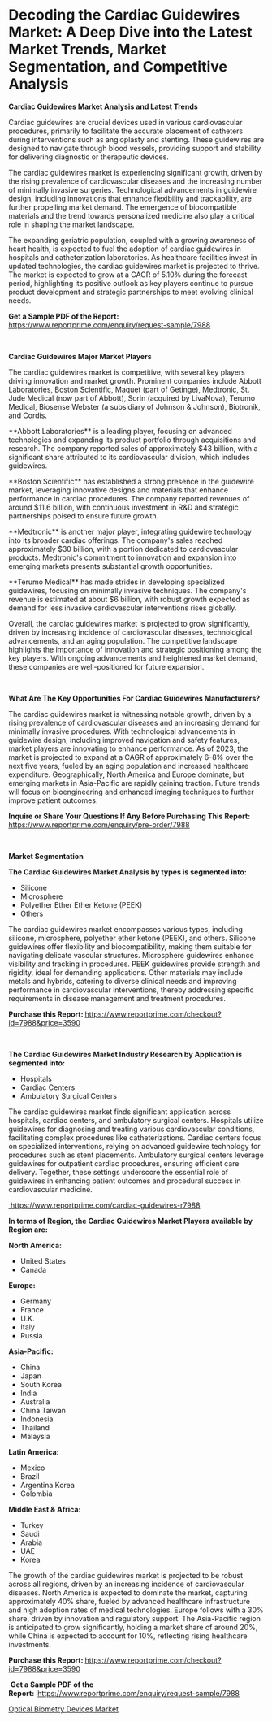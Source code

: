 <p><h1>Decoding the Cardiac Guidewires Market: A Deep Dive into the Latest Market Trends, Market Segmentation, and Competitive Analysis</h1></p><p><strong>Cardiac Guidewires Market Analysis and Latest Trends</strong></p>
<p><p>Cardiac guidewires are crucial devices used in various cardiovascular procedures, primarily to facilitate the accurate placement of catheters during interventions such as angioplasty and stenting. These guidewires are designed to navigate through blood vessels, providing support and stability for delivering diagnostic or therapeutic devices. </p><p>The cardiac guidewires market is experiencing significant growth, driven by the rising prevalence of cardiovascular diseases and the increasing number of minimally invasive surgeries. Technological advancements in guidewire design, including innovations that enhance flexibility and trackability, are further propelling market demand. The emergence of biocompatible materials and the trend towards personalized medicine also play a critical role in shaping the market landscape.</p><p>The expanding geriatric population, coupled with a growing awareness of heart health, is expected to fuel the adoption of cardiac guidewires in hospitals and catheterization laboratories. As healthcare facilities invest in updated technologies, the cardiac guidewires market is projected to thrive. The market is expected to grow at a CAGR of 5.10% during the forecast period, highlighting its positive outlook as key players continue to pursue product development and strategic partnerships to meet evolving clinical needs.</p></p>
<p><strong>Get a Sample PDF of the Report:&nbsp;</strong> <a href="https://www.reportprime.com/enquiry/request-sample/7988?utm_campaign=3319&utm_medium=2&utm_source=Github&utm_content=ia&utm_term=19032025&utm_id=cardiac-guidewires">https://www.reportprime.com/enquiry/request-sample/7988</a></p>
<p>&nbsp;</p>
<p><strong>Cardiac Guidewires Major Market Players</strong></p>
<p><p>The cardiac guidewires market is competitive, with several key players driving innovation and market growth. Prominent companies include Abbott Laboratories, Boston Scientific, Maquet (part of Getinge), Medtronic, St. Jude Medical (now part of Abbott), Sorin (acquired by LivaNova), Terumo Medical, Biosense Webster (a subsidiary of Johnson & Johnson), Biotronik, and Cordis.</p><p>**Abbott Laboratories** is a leading player, focusing on advanced technologies and expanding its product portfolio through acquisitions and research. The company reported sales of approximately $43 billion, with a significant share attributed to its cardiovascular division, which includes guidewires.</p><p>**Boston Scientific** has established a strong presence in the guidewire market, leveraging innovative designs and materials that enhance performance in cardiac procedures. The company reported revenues of around $11.6 billion, with continuous investment in R&D and strategic partnerships poised to ensure future growth.</p><p>**Medtronic** is another major player, integrating guidewire technology into its broader cardiac offerings. The company's sales reached approximately $30 billion, with a portion dedicated to cardiovascular products. Medtronic's commitment to innovation and expansion into emerging markets presents substantial growth opportunities.</p><p>**Terumo Medical** has made strides in developing specialized guidewires, focusing on minimally invasive techniques. The company's revenue is estimated at about $6 billion, with robust growth expected as demand for less invasive cardiovascular interventions rises globally.</p><p>Overall, the cardiac guidewires market is projected to grow significantly, driven by increasing incidence of cardiovascular diseases, technological advancements, and an aging population. The competitive landscape highlights the importance of innovation and strategic positioning among the key players. With ongoing advancements and heightened market demand, these companies are well-positioned for future expansion.</p></p>
<p>&nbsp;</p>
<p><strong>What Are The Key Opportunities For Cardiac Guidewires Manufacturers?</strong></p>
<p><p>The cardiac guidewires market is witnessing notable growth, driven by a rising prevalence of cardiovascular diseases and an increasing demand for minimally invasive procedures. With technological advancements in guidewire design, including improved navigation and safety features, market players are innovating to enhance performance. As of 2023, the market is projected to expand at a CAGR of approximately 6-8% over the next five years, fueled by an aging population and increased healthcare expenditure. Geographically, North America and Europe dominate, but emerging markets in Asia-Pacific are rapidly gaining traction. Future trends will focus on bioengineering and enhanced imaging techniques to further improve patient outcomes.</p></p>
<p><strong>Inquire or Share Your Questions If Any Before Purchasing This Report:</strong> <a href="https://www.reportprime.com/enquiry/pre-order/7988?utm_campaign=3319&utm_medium=2&utm_source=Github&utm_content=ia&utm_term=19032025&utm_id=cardiac-guidewires">https://www.reportprime.com/enquiry/pre-order/7988</a></p>
<p>&nbsp;</p>
<p><strong>Market Segmentation</strong></p>
<p><strong>The Cardiac Guidewires Market Analysis by types is segmented into:</strong></p>
<p><ul><li>Silicone</li><li>Microsphere</li><li>Polyether Ether Ether Ketone (PEEK)</li><li>Others</li></ul></p>
<p><p>The cardiac guidewires market encompasses various types, including silicone, microsphere, polyether ether ketone (PEEK), and others. Silicone guidewires offer flexibility and biocompatibility, making them suitable for navigating delicate vascular structures. Microsphere guidewires enhance visibility and tracking in procedures. PEEK guidewires provide strength and rigidity, ideal for demanding applications. Other materials may include metals and hybrids, catering to diverse clinical needs and improving performance in cardiovascular interventions, thereby addressing specific requirements in disease management and treatment procedures.</p></p>
<p><strong>Purchase this Report:&nbsp;</strong><a href="https://www.reportprime.com/checkout?id=7988&price=3590&utm_campaign=3319&utm_medium=2&utm_source=Github&utm_content=ia&utm_term=19032025&utm_id=cardiac-guidewires">https://www.reportprime.com/checkout?id=7988&price=3590</a></p>
<p>&nbsp;</p>
<p><strong>The Cardiac Guidewires Market Industry Research by Application is segmented into:</strong></p>
<p><ul><li>Hospitals</li><li>Cardiac Centers</li><li>Ambulatory Surgical Centers</li></ul></p>
<p><p>The cardiac guidewires market finds significant application across hospitals, cardiac centers, and ambulatory surgical centers. Hospitals utilize guidewires for diagnosing and treating various cardiovascular conditions, facilitating complex procedures like catheterizations. Cardiac centers focus on specialized interventions, relying on advanced guidewire technology for procedures such as stent placements. Ambulatory surgical centers leverage guidewires for outpatient cardiac procedures, ensuring efficient care delivery. Together, these settings underscore the essential role of guidewires in enhancing patient outcomes and procedural success in cardiovascular medicine.</p></p>
<p><a href="https://www.reportprime.com/cardiac-guidewires-r7988?utm_campaign=3319&utm_medium=2&utm_source=Github&utm_content=ia&utm_term=19032025&utm_id=cardiac-guidewires">&nbsp;https://www.reportprime.com/cardiac-guidewires-r7988</a></p>
<p><strong>In terms of Region, the Cardiac Guidewires Market Players available by Region are:</strong></p>
<p>
    <p> <strong> North America: </strong>
        <ul>
            <li>United States</li>
            <li>Canada</li>
        </ul>
        </p> 
    <p> <strong> Europe: </strong>
        <ul>
            <li>Germany</li>
            <li>France</li>
            <li>U.K.</li>
            <li>Italy</li>
            <li>Russia</li>
        </ul>
        </p> 
    <p> <strong> Asia-Pacific: </strong>
        <ul>
            <li>China</li>
            <li>Japan</li>
            <li>South Korea</li>
            <li>India</li>
            <li>Australia</li>
            <li>China Taiwan</li>
            <li>Indonesia</li>
            <li>Thailand</li>
            <li>Malaysia</li>
        </ul>
        </p> 
    <p> <strong> Latin America: </strong>
        <ul>
            <li>Mexico</li>
            <li>Brazil</li>
            <li>Argentina Korea</li>
            <li>Colombia</li>
        </ul>
        </p> 
    <p> <strong> Middle East & Africa: </strong>
        <ul>
            <li>Turkey</li>
            <li>Saudi</li>
            <li>Arabia</li>
            <li>UAE</li>
            <li>Korea</li>
        </ul>
    </p>
    </p>
<p><p>The growth of the cardiac guidewires market is projected to be robust across all regions, driven by an increasing incidence of cardiovascular diseases. North America is expected to dominate the market, capturing approximately 40% share, fueled by advanced healthcare infrastructure and high adoption rates of medical technologies. Europe follows with a 30% share, driven by innovation and regulatory support. The Asia-Pacific region is anticipated to grow significantly, holding a market share of around 20%, while China is expected to account for 10%, reflecting rising healthcare investments.</p></p>
<p><strong>Purchase this Report: </strong><a href="https://www.reportprime.com/checkout?id=7988&price=3590&utm_campaign=3319&utm_medium=2&utm_source=Github&utm_content=ia&utm_term=19032025&utm_id=cardiac-guidewires">https://www.reportprime.com/checkout?id=7988&price=3590</a></p>
<p>&nbsp;<strong>Get a Sample PDF of the Report:&nbsp;&nbsp;</strong><a href="https://www.reportprime.com/enquiry/request-sample/7988?utm_campaign=3319&utm_medium=2&utm_source=Github&utm_content=ia&utm_term=19032025&utm_id=cardiac-guidewires">https://www.reportprime.com/enquiry/request-sample/7988</a></p>
<p><strong></strong></p>
<p><p><a href="https://github.com/kaddahblejc/Market-Research-Report-List-1/blob/main/optical-biometry-devices-market.md?utm_campaign=3319&utm_medium=2&utm_source=Github&utm_content=ia&utm_term=19032025&utm_id=cardiac-guidewires">Optical Biometry Devices Market</a></p></p>